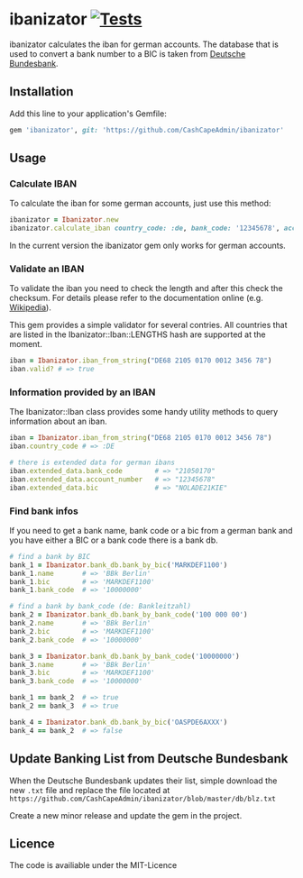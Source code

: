 # ibanizator [![Tests](https://github.com/softwareinmotion/ibanizator/actions/workflows/ruby.yml/badge.svg)](https://github.com/softwareinmotion/ibanizator/actions/workflows/ruby.yml)

ibanizator calculates the iban for german accounts. The database that is used to convert a bank number to a
BIC is taken from [Deutsche Bundesbank](https://www.bundesbank.de/en/tasks/payment-systems/services/bank-sort-codes/download-bank-sort-codes-626218).

## Installation

Add this line to your application's Gemfile:

```ruby
gem 'ibanizator', git: 'https://github.com/CashCapeAdmin/ibanizator'
```

## Usage

### Calculate IBAN

To calculate the iban for some german accounts, just use this method:

```ruby
ibanizator = Ibanizator.new
ibanizator.calculate_iban country_code: :de, bank_code: '12345678', account_number: '123456789'
```

In the current version the ibanizator gem only works for german accounts.

### Validate an IBAN

To validate the iban you need to check the length and after this check the checksum. For details please refer to
the documentation online (e.g. [Wikipedia](http://es.wikipedia.org/wiki/IBAN)).

This gem provides a simple validator for several contries. All countries that are listed in the Ibanizator::Iban::LENGTHS hash are supported at the moment.

```ruby
iban = Ibanizator.iban_from_string("DE68 2105 0170 0012 3456 78")
iban.valid? # => true
```

### Information provided by an IBAN

The Ibanizator::Iban class provides some handy utility methods to query
information about an iban.

```ruby
iban = Ibanizator.iban_from_string("DE68 2105 0170 0012 3456 78")
iban.country_code # => :DE

# there is extended data for german ibans
iban.extended_data.bank_code        # => "21050170"
iban.extended_data.account_number   # => "12345678"
iban.extended_data.bic              # => "NOLADE21KIE"
```

### Find bank infos

If you need to get a bank name, bank code or a bic from a german bank and you
have either a BIC or a bank code there is a bank db.

```ruby
# find a bank by BIC
bank_1 = Ibanizator.bank_db.bank_by_bic('MARKDEF1100')
bank_1.name       # => 'BBk Berlin'
bank_1.bic        # => 'MARKDEF1100'
bank_1.bank_code  # => '10000000'

# find a bank by bank_code (de: Bankleitzahl)
bank_2 = Ibanizator.bank_db.bank_by_bank_code('100 000 00')
bank_2.name       # => 'BBk Berlin'
bank_2.bic        # => 'MARKDEF1100'
bank_2.bank_code  # => '10000000'

bank_3 = Ibanizator.bank_db.bank_by_bank_code('10000000')
bank_3.name       # => 'BBk Berlin'
bank_3.bic        # => 'MARKDEF1100'
bank_3.bank_code  # => '10000000'

bank_1 == bank_2  # => true
bank_2 == bank_3  # => true

bank_4 = Ibanizator.bank_db.bank_by_bic('OASPDE6AXXX')
bank_4 == bank_2  # => false
```

## Update Banking List from Deutsche Bundesbank

When the Deutsche Bundesbank updates their list, simple download the new `.txt` file and replace the file located at `https://github.com/CashCapeAdmin/ibanizator/blob/master/db/blz.txt` 

Create a new minor release and update the gem in the project. 

## Licence

The code is availiable under the MIT-Licence
